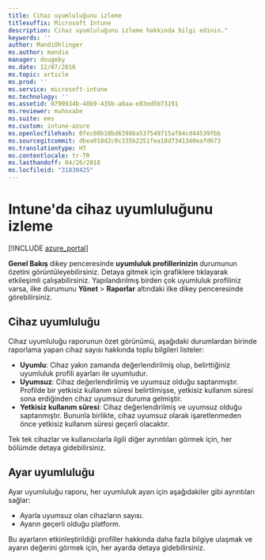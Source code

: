 ```yaml
---
title: Cihaz uyumluluğunu izleme
titlesuffix: Microsoft Intune
description: Cihaz uyumluluğunu izleme hakkında bilgi edinin."
keywords: ''
author: MandiOhlinger
ms.author: mandia
manager: dougeby
ms.date: 12/07/2016
ms.topic: article
ms.prod: ''
ms.service: microsoft-intune
ms.technology: ''
ms.assetid: 0790934b-48b9-435b-a8aa-e83ed5b73191
ms.reviewer: muhosabe
ms.suite: ems
ms.custom: intune-azure
ms.openlocfilehash: 0fec00b18bd63986a537549715af84cd44539fbb
ms.sourcegitcommit: dbea918d2c0c335b2251fea18d7341340eafd673
ms.translationtype: HT
ms.contentlocale: tr-TR
ms.lasthandoff: 04/26/2018
ms.locfileid: "31830425"
---
```

# <a name="monitor-device-compliance-in-intune"></a>Intune'da cihaz uyumluluğunu izleme

[!INCLUDE [azure_portal](./includes/azure_portal.md)]

**Genel Bakış** dikey penceresinde **uyumluluk profillerinizin** durumunun özetini görüntüleyebilirsiniz.
Detaya gitmek için grafiklere tıklayarak etkileşimli çalışabilirsiniz. Yapılandırılmış birden çok uyumluluk profiliniz varsa, ilke durumunu **Yönet** > **Raporlar** altındaki ilke dikey penceresinde görebilirsiniz.

##  <a name="device-compliance"></a>Cihaz uyumluluğu

Cihaz uyumluluğu raporunun özet görünümü, aşağıdaki durumlardan birinde raporlama yapan cihaz sayısı hakkında toplu bilgileri listeler:

- **Uyumlu**: Cihaz yakın zamanda değerlendirilmiş olup, belirttiğiniz uyumluluk profili ayarları ile uyumludur.
- **Uyumsuz**: Cihaz değerlendirilmiş ve uyumsuz olduğu saptanmıştır.  Profilde bir yetkisiz kullanım süresi belirtilmişse, yetkisiz kullanım süresi sona erdiğinden cihaz uyumsuz duruma gelmiştir.
- **Yetkisiz kullanım süresi**: Cihaz değerlendirilmiş ve uyumsuz olduğu saptanmıştır. Bununla birlikte, cihaz uyumsuz olarak işaretlenmeden önce yetkisiz kullanım süresi geçerli olacaktır.

Tek tek cihazlar ve kullanıcılarla ilgili diğer ayrıntıları görmek için, her bölümde detaya gidebilirsiniz.

## <a name="setting-compliance"></a>Ayar uyumluluğu

Ayar uyumluluğu raporu, her uyumluluk ayarı için aşağıdakiler gibi ayrıntıları sağlar:

- Ayarla uyumsuz olan cihazların sayısı.
- Ayarın geçerli olduğu platform.

Bu ayarların etkinleştirildiği profiller hakkında daha fazla bilgiye ulaşmak ve ayarın değerini görmek için, her ayarda detaya gidebilirsiniz.
